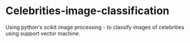 # Celebrities-image-classification
Using python's scikit image processing - to classify images of celebrities using support vector machine.
